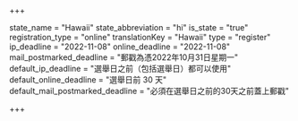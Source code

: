 +++

state_name = "Hawaii"
state_abbreviation = "hi"
is_state = "true"
registration_type = "online"
translationKey = "Hawaii"
type = "register"
ip_deadline = "2022-11-08"
online_deadline = "2022-11-08"
mail_postmarked_deadline = "郵戳為憑2022年10月31日星期一"
default_ip_deadline = "選舉日之前（包括選舉日）都可以使用"
default_online_deadline = "選舉日前 30 天"
default_mail_postmarked_deadline = "必須在選舉日之前的30天之前蓋上郵戳"

+++